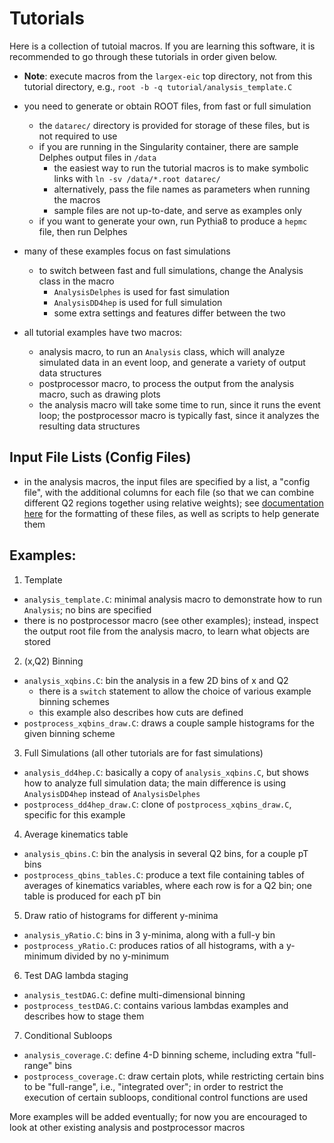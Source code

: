 # Tutorials

Here is a collection of tutoial macros. If you are learning this software,
it is recommended to go through these tutorials in order given below.

- **Note**: execute macros from the `largex-eic` top directory, not from
this tutorial directory, e.g., `root -b -q tutorial/analysis_template.C`

- you need to generate or obtain ROOT files, from fast or full simulation
  - the `datarec/` directory is provided for storage of these files,
    but is not required to use
  - if you are running in the Singularity container, there are sample
    Delphes output files in `/data`
    - the easiest way to run the tutorial macros is to make symbolic
      links with `ln -sv /data/*.root datarec/`
    - alternatively, pass the file names as parameters when running
      the macros
    - sample files are not up-to-date, and serve as examples only
  - if you want to generate your own, run Pythia8 to produce a `hepmc`
    file, then run Delphes

- many of these examples focus on fast simulations
  - to switch between fast and full simulations, change the Analysis
    class in the macro
    - `AnalysisDelphes` is used for fast simulation
    - `AnalysisDD4hep` is used for full simulation
    - some extra settings and features differ between the two

- all tutorial examples have two macros:
  - analysis macro, to run an `Analysis` class, which will analyze 
    simulated data in an event loop, and generate a variety of output
    data structures
  - postprocessor macro, to process the output from the analysis macro,
    such as drawing plots
  - the analysis macro will take some time to run, since it runs
    the event loop; the postprocessor macro is typically fast, since
    it analyzes the resulting data structures

## Input File Lists (Config Files)

- in the analysis macros, the input files are specified by a list, a "config
  file", with the additional columns for each file (so that we can combine
  different Q2 regions together using relative weights); 
  see [documentation here](../s3tools/README.md) for the formatting of these
  files, as well as scripts to help generate them

## Examples:

1. Template
  - `analysis_template.C`: minimal analysis macro to demonstrate how
    to run `Analysis`; no bins are specified
  - there is no postprocessor macro (see other examples); instead, inspect
    the output root file from the analysis macro, to learn what objects
    are stored

2. (x,Q2) Binning
  - `analysis_xqbins.C`: bin the analysis in a few 2D bins of x and Q2
    - there is a `switch` statement to allow the choice of various
      example binning schemes
    - this example also describes how cuts are defined
  - `postprocess_xqbins_draw.C`: draws a couple sample histograms for
    the given binning scheme

3. Full Simulations (all other tutorials are for fast simulations)
  - `analysis_dd4hep.C`: basically a copy of `analysis_xqbins.C`,
    but shows how to analyze full simulation data; the main difference
    is using `AnalysisDD4hep` instead of `AnalysisDelphes`
  - `postprocess_dd4hep_draw.C`: clone of `postprocess_xqbins_draw.C`,
    specific for this example

4. Average kinematics table
  - `analysis_qbins.C`: bin the analysis in several Q2 bins, for a couple
    pT bins
  - `postprocess_qbins_tables.C`: produce a text file containing tables
    of averages of kinematics variables, where each row is for a Q2 bin;
    one table is produced for each pT bin

5. Draw ratio of histograms for different y-minima
  - `analysis_yRatio.C`: bins in 3 y-minima, along with a full-y bin
  - `postprocess_yRatio.C`: produces ratios of all histograms, with
    a y-minimum divided by no y-minimum

6. Test DAG lambda staging
  - `analysis_testDAG.C`: define multi-dimensional binning
  - `postprocess_testDAG.C`: contains various lambdas examples and
    describes how to stage them

7. Conditional Subloops
  - `analysis_coverage.C`: define 4-D binning scheme, including
    extra "full-range" bins
  - `postprocess_coverage.C`: draw certain plots, while restricting
    certain bins to be "full-range", i.e., "integrated over"; in order
    to restrict the execution of certain subloops, conditional control
    functions are used

More examples will be added eventually; for now you are encouraged to
look at other existing analysis and postprocessor macros

